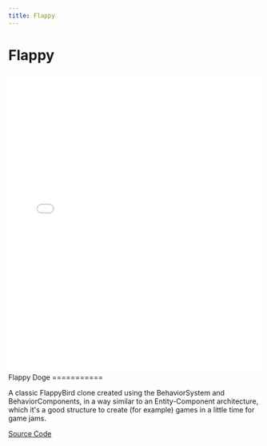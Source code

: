 ```yaml
---
title: Flappy
---
```

# Flappy

<iframe src="/builds/flappy/index.html" width="800" height="600" frameBorder="0" style="width: 100vw; height:75vw; max-width:100%; max-height:600px"></iframe>
Flappy Doge
===========

A classic FlappyBird clone created using the BehaviorSystem and BehaviorComponents, in a way similar to an Entity-Component architecture,
which it's a good structure to create (for example) games in a little time for game jams.

[Source Code](https://github.com/Nazariglez/Gecko2D/tree/master/examples/flappy)
